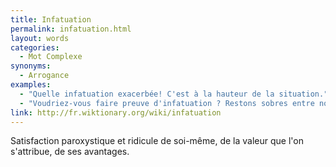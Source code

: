 ```yaml
---
title: Infatuation
permalink: infatuation.html
layout: words
categories:
  - Mot Complexe
synonyms:
  - Arrogance
examples:
  - "Quelle infatuation exacerbée! C'est à la hauteur de la situation."
  - "Voudriez-vous faire preuve d'infatuation ? Restons sobres entre nous !"
link: http://fr.wiktionary.org/wiki/infatuation
---
```


Satisfaction paroxystique et ridicule de soi-même, de la valeur que l'on s'attribue, de ses avantages.
